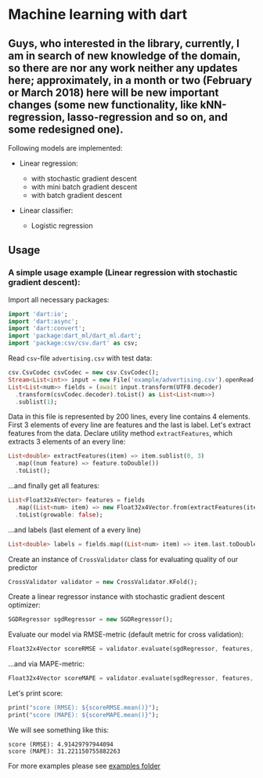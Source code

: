 # Machine learning with dart

## Guys, who interested in the library, currently, I am in search of new knowledge of the domain, so there are nor any work neither any updates here; approximately, in a month or two (February or March 2018) here will be new important changes (some new functionality, like kNN-regression, lasso-regression and so on, and some redesigned one). 

Following models are implemented:
- Linear regression:
    - with stochastic gradient descent
    - with mini batch gradient descent
    - with batch gradient descent

- Linear classifier:
    - Logistic regression
    
## Usage

### A simple usage example (Linear regression with stochastic gradient descent):

Import all necessary packages: 

````dart  
import 'dart:io';
import 'dart:async';
import 'dart:convert';
import 'package:dart_ml/dart_ml.dart';
import 'package:csv/csv.dart' as csv;
````

Read `csv`-file `advertising.csv` with test data:
````dart
csv.CsvCodec csvCodec = new csv.CsvCodec();
Stream<List<int>> input = new File('example/advertising.csv').openRead();
List<List<num>> fields = (await input.transform(UTF8.decoder)
  .transform(csvCodec.decoder).toList() as List<List<num>>)
  .sublist(1);
````

Data in this file is represented by 200 lines, every line contains 4 elements. First 3 elements of every line are features and the last is label.
Let's extract features from the data. Declare utility method `extractFeatures`, which extracts 3 elements of an every line:
````dart
List<double> extractFeatures(item) => item.sublist(0, 3)
  .map((num feature) => feature.toDouble())
  .toList();
````

...and finally get all features:
```dart
List<Float32x4Vector> features = fields
  .map((List<num> item) => new Float32x4Vector.from(extractFeatures(item)))
  .toList(growable: false);
```

...and labels (last element of a every line)
````dart
List<double> labels = fields.map((List<num> item) => item.last.toDouble()).toList(growable: false);
````

Create an instance of `CrossValidator` class for evaluating quality of our predictor
````dart
CrossValidator validator = new CrossValidator.KFold();
````

Create a linear regressor instance with stochastic gradient descent optimizer:
````dart
SGDRegressor sgdRegressor = new SGDRegressor();
````

Evaluate our model via RMSE-metric (default metric for cross validation):
````dart
Float32x4Vector scoreRMSE = validator.evaluate(sgdRegressor, features, labels, metric: MetricType.RMSE);
````

...and via MAPE-metric:
````dart
Float32x4Vector scoreMAPE = validator.evaluate(sgdRegressor, features, labels, metric: MetricType.MAPE);
````

Let's print score:
````dart
print("score (RMSE): ${scoreRMSE.mean()}");
print("score (MAPE): ${scoreMAPE.mean()}");
````

We will see something like this:
````
score (RMSE): 4.91429797944094
score (MAPE): 31.221150755882263
````

For more examples please see [examples folder](https://github.com/gyrdym/dart_ml/tree/master/example)
